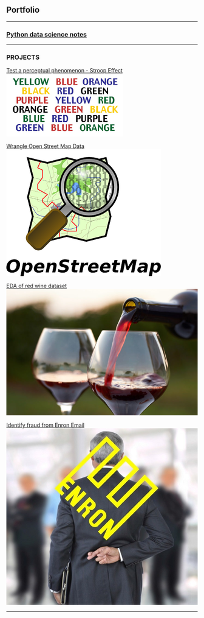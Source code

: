 ## Portfolio

---

### [Python data science notes](python_ds_notes)


---

### PROJECTS

[Test a perceptual phenomenon - Stroop Effect](/Projects/perceptual_phenomenon_Stroop_Effect)
<img src="images/Projects/stroop/stroop.png?raw=true"/>

[Wrangle Open Street Map Data](/Projects/Wrangle_OpenStreetMap_Data)
<img src="images/Projects/osm_logo.png?raw=true"/>

[EDA of red wine dataset](/Projects/explore_and_summarize_data_of_red_wine_using_R)
<img src="images/Projects/red_wine_quality/red_wine.jpg?raw=true"/>

[Identify fraud from Enron Email](https://nbviewer.jupyter.org/github/jeswingeorge/Enron-Email-Dataset/blob/master/Project_report.ipynb)
<img src="images/Projects/Enron-logo.jpg?raw=true"/>

---

